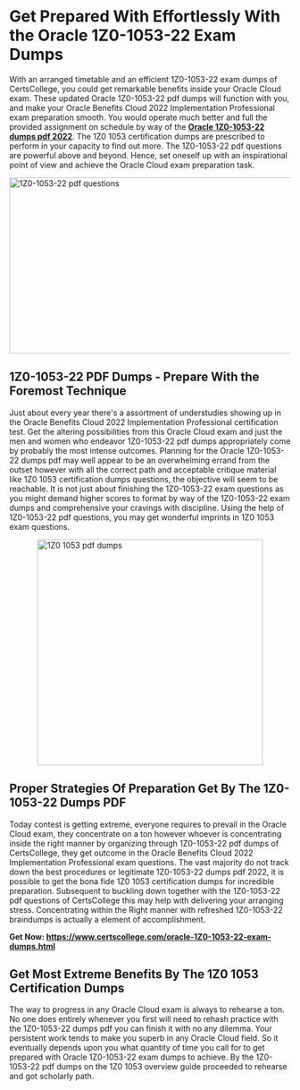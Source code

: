 <h1><strong>Get Prepared With Effortlessly With the Oracle 1Z0-1053-22 Exam Dumps&nbsp;</strong></h1>
<p><span style="font-weight: 400;">With an arranged timetable and an efficient  1Z0-1053-22 exam dumps of CertsCollege, you could get remarkable benefits inside your Oracle Cloud exam. These updated Oracle 1Z0-1053-22 pdf dumps will function with you, and make your Oracle Benefits Cloud 2022 Implementation Professional exam preparation smooth. You would operate much better and full the provided assignment on schedule by way of the <strong><a href="https://www.certscollege.com/oracle-1Z0-1053-22-exam-dumps.html">Oracle 1Z0-1053-22 dumps pdf 2022</a></strong>. The 1Z0 1053 certification dumps are prescribed to perform in your capacity to find out more. The  1Z0-1053-22 pdf questions are powerful above and beyond. Hence, set oneself up with an inspirational point of view and achieve the Oracle Cloud exam preparation task.&nbsp;</span></p>
<p><span style="font-weight: 400;"><img style="display: block; margin-left: auto; margin-right: auto;" src="https://i.ibb.co/CPDK3ps/Yellow-and-Blue-Initiative-Blog-Banner.png" alt="1Z0-1053-22 pdf questions" width="559" height="315" /></span></p>
<h2><strong>1Z0-1053-22 PDF Dumps - Prepare With the Foremost Technique</strong></h2>
<p><span style="font-weight: 400;">Just about every year there's a assortment of understudies showing up in the Oracle Benefits Cloud 2022 Implementation Professional certification test. Get the altering possibilities from this Oracle Cloud exam and just the men and women who endeavor 1Z0-1053-22 pdf dumps appropriately come by probably the most intense outcomes. Planning for the Oracle 1Z0-1053-22 dumps pdf may well appear to be an overwhelming errand from the outset however with all the correct path and acceptable critique material like 1Z0 1053 certification dumps questions, the objective will seem to be reachable. It is not just about finishing the 1Z0-1053-22 exam questions as you might demand higher scores to format by way of the 1Z0-1053-22 exam dumps and comprehensive your cravings with discipline. Using the help of 1Z0-1053-22 pdf questions, you may get wonderful imprints in 1Z0 1053 exam questions.</span></p>
<p><span style="font-weight: 400;"><a href="https://tinyurl.com/9wtdjewk"><img style="display: block; margin-left: auto; margin-right: auto;" src="https://i.ibb.co/9tMrhdY/Teacher-Appreciation-Invitation.png" alt="1Z0 1053 pdf dumps " width="404" height="404" /></a></span></p>
<h2><strong>Proper Strategies Of Preparation Get By The 1Z0-1053-22 Dumps PDF</strong></h2>
<p><span style="font-weight: 400;">Today contest is getting extreme, everyone requires to prevail in the Oracle Cloud exam, they concentrate on a ton however whoever is concentrating inside the right manner by organizing through 1Z0-1053-22 pdf dumps of CertsCollege, they get outcome in the Oracle Benefits Cloud 2022 Implementation Professional exam questions. The vast majority do not track down the best procedures or legitimate 1Z0-1053-22 dumps pdf 2022, it is possible to get the bona fide 1Z0 1053 certification dumps for incredible preparation. Subsequent to buckling down together with the  1Z0-1053-22 pdf questions of CertsCollege this may help with delivering your arranging stress. Concentrating within the Right manner with refreshed 1Z0-1053-22 braindumps is actually a element of accomplishment.</span></p>
<p><span style="font-weight: 400;"><strong>Get Now: <a href="https://www.certscollege.com/oracle-1Z0-1053-22-exam-dumps.html">https://www.certscollege.com/oracle-1Z0-1053-22-exam-dumps.html</a></strong></span></p>
<h2><strong>Get Most Extreme Benefits By The 1Z0 1053 Certification Dumps</strong></h2>
<p><span style="font-weight: 400;">The way to progress in any Oracle Cloud exam is always to rehearse a ton. No one does entirely whenever you first will need to rehash practice with the 1Z0-1053-22 dumps pdf you can finish it with no any dilemma. Your persistent work tends to make you superb in any Oracle Cloud field. So it eventually depends upon you what quantity of time you call for to get prepared with Oracle 1Z0-1053-22 exam dumps to achieve. By the 1Z0-1053-22 pdf dumps on the 1Z0 1053 overview guide proceeded to rehearse and got scholarly path.</span></p>
